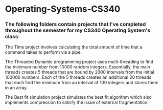 # Operating-Systems-CS340

### The following folders contain projects that I've completed throughout the semester for my CS340 Operating System's class:

The Time project involves calculating the total amount of time that a command takes to perform via a pipe.

The Threaded Dynamic programming project uses multi-threading to find the minimum number from 10000 random integers.
Essentially, the main threads creates 5 threads that are bound by 2000 intervals from the initial 100000 numbers.
Each of the 5 threads creates an additional 20 threads that each find the minimum from an interval of 100 integers and stores them in an array.

The Best fit simulation project simulates the best fit algorithm which also implements compression to satisfy the issue of external fragmentation. 







